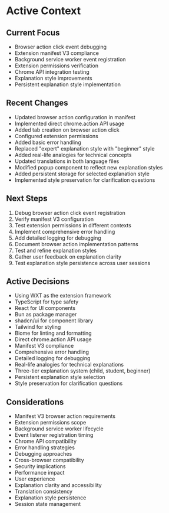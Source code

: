 # Active Context

## Current Focus
- Browser action click event debugging
- Extension manifest V3 compliance
- Background service worker event registration
- Extension permissions verification
- Chrome API integration testing
- Explanation style improvements
- Persistent explanation style implementation

## Recent Changes
- Updated browser action configuration in manifest
- Implemented direct chrome.action API usage
- Added tab creation on browser action click
- Configured extension permissions
- Added basic error handling
- Replaced "expert" explanation style with "beginner" style
- Added real-life analogies for technical concepts
- Updated translations in both language files
- Modified popup component to reflect new explanation styles
- Added persistent storage for selected explanation style
- Implemented style preservation for clarification questions

## Next Steps
1. Debug browser action click event registration
2. Verify manifest V3 configuration
3. Test extension permissions in different contexts
4. Implement comprehensive error handling
5. Add detailed logging for debugging
6. Document browser action implementation patterns
7. Test and refine explanation styles
8. Gather user feedback on explanation clarity
9. Test explanation style persistence across user sessions

## Active Decisions
- Using WXT as the extension framework
- TypeScript for type safety
- React for UI components
- Bun as package manager
- shadcn/ui for component library
- Tailwind for styling
- Biome for linting and formatting
- Direct chrome.action API usage
- Manifest V3 compliance
- Comprehensive error handling
- Detailed logging for debugging
- Real-life analogies for technical explanations
- Three-tier explanation system (child, student, beginner)
- Persistent explanation style selection
- Style preservation for clarification questions

## Considerations
- Manifest V3 browser action requirements
- Extension permissions scope
- Background service worker lifecycle
- Event listener registration timing
- Chrome API compatibility
- Error handling strategies
- Debugging approaches
- Cross-browser compatibility
- Security implications
- Performance impact
- User experience
- Explanation clarity and accessibility
- Translation consistency
- Explanation style persistence
- Session state management